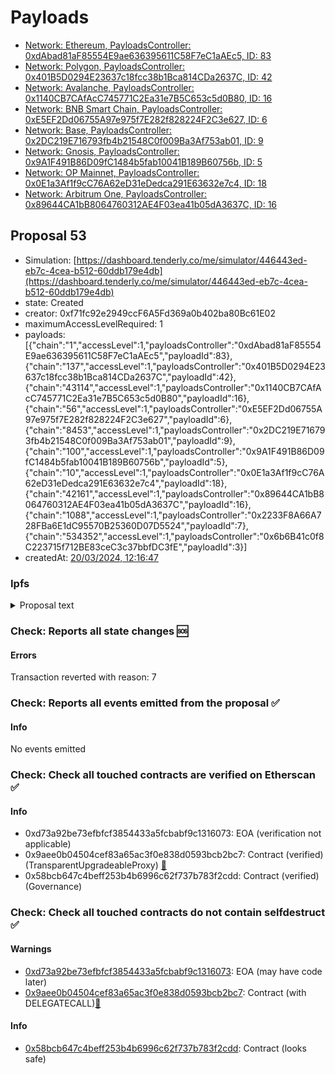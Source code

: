 # Payloads

- [Network: Ethereum, PayloadsController: 0xdAbad81aF85554E9ae636395611C58F7eC1aAEc5, ID: 83](/reports/payloads/1/0xdAbad81aF85554E9ae636395611C58F7eC1aAEc5/83.md)
- [Network: Polygon, PayloadsController: 0x401B5D0294E23637c18fcc38b1Bca814CDa2637C, ID: 42](/reports/payloads/137/0x401B5D0294E23637c18fcc38b1Bca814CDa2637C/42.md)
- [Network: Avalanche, PayloadsController: 0x1140CB7CAfAcC745771C2Ea31e7B5C653c5d0B80, ID: 16](/reports/payloads/43114/0x1140CB7CAfAcC745771C2Ea31e7B5C653c5d0B80/16.md)
- [Network: BNB Smart Chain, PayloadsController: 0xE5EF2Dd06755A97e975f7E282f828224F2C3e627, ID: 6](/reports/payloads/56/0xE5EF2Dd06755A97e975f7E282f828224F2C3e627/6.md)
- [Network: Base, PayloadsController: 0x2DC219E716793fb4b21548C0f009Ba3Af753ab01, ID: 9](/reports/payloads/8453/0x2DC219E716793fb4b21548C0f009Ba3Af753ab01/9.md)
- [Network: Gnosis, PayloadsController: 0x9A1F491B86D09fC1484b5fab10041B189B60756b, ID: 5](/reports/payloads/100/0x9A1F491B86D09fC1484b5fab10041B189B60756b/5.md)
- [Network: OP Mainnet, PayloadsController: 0x0E1a3Af1f9cC76A62eD31eDedca291E63632e7c4, ID: 18](/reports/payloads/10/0x0E1a3Af1f9cC76A62eD31eDedca291E63632e7c4/18.md)
- [Network: Arbitrum One, PayloadsController: 0x89644CA1bB8064760312AE4F03ea41b05dA3637C, ID: 16](/reports/payloads/42161/0x89644CA1bB8064760312AE4F03ea41b05dA3637C/16.md)

## Proposal 53

- Simulation: [https://dashboard.tenderly.co/me/simulator/446443ed-eb7c-4cea-b512-60ddb179e4db](https://dashboard.tenderly.co/me/simulator/446443ed-eb7c-4cea-b512-60ddb179e4db)
- state: Created
- creator: 0xf71fc92e2949ccF6A5Fd369a0b402ba80Bc61E02
- maximumAccessLevelRequired: 1
- payloads: [{"chain":"1","accessLevel":1,"payloadsController":"0xdAbad81aF85554E9ae636395611C58F7eC1aAEc5","payloadId":83},{"chain":"137","accessLevel":1,"payloadsController":"0x401B5D0294E23637c18fcc38b1Bca814CDa2637C","payloadId":42},{"chain":"43114","accessLevel":1,"payloadsController":"0x1140CB7CAfAcC745771C2Ea31e7B5C653c5d0B80","payloadId":16},{"chain":"56","accessLevel":1,"payloadsController":"0xE5EF2Dd06755A97e975f7E282f828224F2C3e627","payloadId":6},{"chain":"8453","accessLevel":1,"payloadsController":"0x2DC219E716793fb4b21548C0f009Ba3Af753ab01","payloadId":9},{"chain":"100","accessLevel":1,"payloadsController":"0x9A1F491B86D09fC1484b5fab10041B189B60756b","payloadId":5},{"chain":"10","accessLevel":1,"payloadsController":"0x0E1a3Af1f9cC76A62eD31eDedca291E63632e7c4","payloadId":18},{"chain":"42161","accessLevel":1,"payloadsController":"0x89644CA1bB8064760312AE4F03ea41b05dA3637C","payloadId":16},{"chain":"1088","accessLevel":1,"payloadsController":"0x2233F8A66A728FBa6E1dC95570B25360D07D5524","payloadId":7},{"chain":"534352","accessLevel":1,"payloadsController":"0x6b6B41c0f8C223715f712BE83ceC3c37bbfDC3fE","payloadId":3}]
- createdAt: [20/03/2024, 12:16:47](https://etherscan.io/tx/0x6a0919ba52636934b8042f77d987e05bc1e27cfa1f22667ea5cafd7a4d3ea9ad)

### Ipfs

<details>
  <summary>Proposal text</summary>
  
  
## Simple Summary

Purely technical proposal to do minor improvements on two Aave v3’s periphery components: stataTokens and Sequencer Uptime Feed on Scroll (also known as PriceOracleSentinel).

## Motivation

### Price oracle sentinel

The Sequencer Uptime Feed (also known as “price oracle sentinel”) is a feature baked into Aave v3 that pauses liquidations & borrowing for a limited amount of time whenever a sequencer downtime is detected on a Chainlink oracle (l2 sequencer feed).

This pause should give users the ability to refill or repay their positions in case the market moved while the sequencer was down.

As the Chainlink Scroll l2 sequencer feed was not yet available when the pool launched, the Sequencer Uptime Feed on Aave was disabled until now.

### Stata tokens

In our continuous effort to enhance the security of the aave protocol and the surrounding ecosystem we discovered some minor issues with the Static a token implementation.

- For reserves without a `supplyCap` the `maxMint` function on the static aToken would revert. While there is currently no reserve without a supplyCap on any network, we think it’s reasonable to fix the issue to prevent unforeseen issues for integrators in the future.
- Similar to an issue fixed on the aave core, the static-a-token is prone to permit griefing. While there is no financial incentive for an attacker to perform griefing, we used the upgrade to close the griefing vector & upgrade the token to rely on the open-zeppelin ECDSA library.

## Specification

Upon execution, the proposal will call

- `POOL_ADDRESSES_PROVIDER.setPriceOracleSentinel(NEW_PRICE_ORACLE_SENTINEL)` on the addresses provider contract and set the new implementation of the PriceOracleSentinel contract on Aave V3 Scroll
- `upgrade(token, NEW_TOKEN_IMPLEMENTATION)` for all the existing stata tokens
- `upgrade(token, NEW_FACTORY_IMPLEMENTATION)` for all the existing stata factories

## References

- Implementation: [AaveV3Scroll](https://github.com/bgd-labs/aave-proposals-v3/blob/18f654208a27fae18368cf3dff9395e70677fc2c/src/20240314_Multi_V3PeripheryMaintenance/AaveV3Scroll_V3PeripheryMaintenance_20240314.sol)
- Tests: [AaveV3Scroll](https://github.com/bgd-labs/aave-proposals-v3/blob/18f654208a27fae18368cf3dff9395e70677fc2c/src/20240314_Multi_V3PeripheryMaintenance/AaveV3Scroll_V3PeripheryMaintenance_20240314.t.sol)
- [Discussion](https://governance.aave.com/t/bgd-technical-maintenance-proposals/15274)

## Copyright

Copyright and related rights waived via [CC0](https://creativecommons.org/publicdomain/zero/1.0/).

</details>

### Check: Reports all state changes :sos:

#### Errors

Transaction reverted with reason: 7

### Check: Reports all events emitted from the proposal :white_check_mark:

#### Info

No events emitted

### Check: Check all touched contracts are verified on Etherscan :white_check_mark:

#### Info

- 0xd73a92be73efbfcf3854433a5fcbabf9c1316073: EOA (verification not applicable)
- 0x9aee0b04504cef83a65ac3f0e838d0593bcb2bc7: Contract (verified) (TransparentUpgradeableProxy) [:ghost:](https://github.com/bgd-labs/aave-address-book "GovernanceV3Ethereum.GOVERNANCE")
- 0x58bcb647c4beff253b4b6996c62f737b783f2cdd: Contract (verified) (Governance) 

### Check: Check all touched contracts do not contain selfdestruct :white_check_mark:

#### Warnings

- [0xd73a92be73efbfcf3854433a5fcbabf9c1316073](https://etherscan.io/address/0xd73a92be73efbfcf3854433a5fcbabf9c1316073): EOA (may have code later)
- [0x9aee0b04504cef83a65ac3f0e838d0593bcb2bc7](https://etherscan.io/address/0x9aee0b04504cef83a65ac3f0e838d0593bcb2bc7): Contract (with DELEGATECALL)[:ghost:](https://github.com/bgd-labs/aave-address-book "GovernanceV3Ethereum.GOVERNANCE")

#### Info

- [0x58bcb647c4beff253b4b6996c62f737b783f2cdd](https://etherscan.io/address/0x58bcb647c4beff253b4b6996c62f737b783f2cdd): Contract (looks safe)

